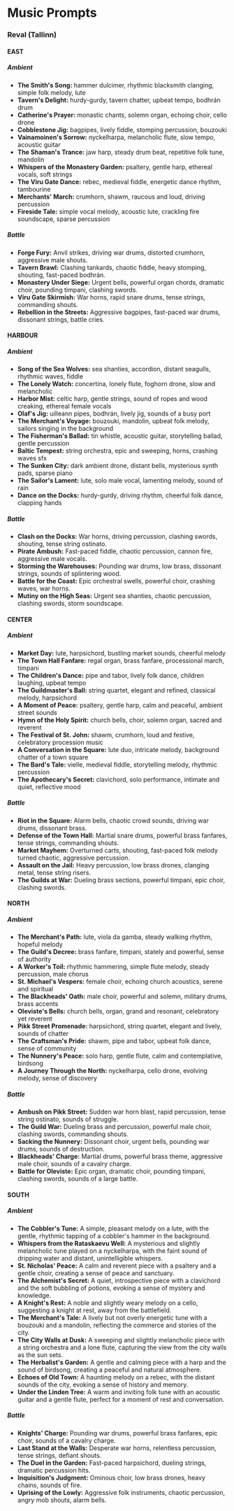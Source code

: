 # Music Prompts

### Reval (Tallinn)

#### EAST

##### Ambient
- **The Smith's Song:** hammer dulcimer, rhythmic blacksmith clanging, simple folk melody, lute
- **Tavern's Delight:** hurdy-gurdy, tavern chatter, upbeat tempo, bodhrán drum
- **Catherine's Prayer:** monastic chants, solemn organ, echoing choir, cello drone
- **Cobblestone Jig:** bagpipes, lively fiddle, stomping percussion, bouzouki
- **Vainamoinen's Sorrow:** nyckelharpa, melancholic flute, slow tempo, acoustic guitar
- **The Shaman's Trance:** jaw harp, steady drum beat, repetitive folk tune, mandolin
- **Whispers of the Monastery Garden:** psaltery, gentle harp, ethereal vocals, soft strings
- **The Viru Gate Dance:** rebec, medieval fiddle, energetic dance rhythm, tambourine
- **Merchants' March:** crumhorn, shawm, raucous and loud, driving percussion
- **Fireside Tale:** simple vocal melody, acoustic lute, crackling fire soundscape, sparse percussion

##### Battle
- **Forge Fury:** Anvil strikes, driving war drums, distorted crumhorn, aggressive male shouts.
- **Tavern Brawl:** Clashing tankards, chaotic fiddle, heavy stomping, shouting, fast-paced bodhrán.
- **Monastery Under Siege:** Urgent bells, powerful organ chords, dramatic choir, pounding timpani, clashing swords.
- **Viru Gate Skirmish:** War horns, rapid snare drums, tense strings, commanding shouts.
- **Rebellion in the Streets:** Aggressive bagpipes, fast-paced war drums, dissonant strings, battle cries.

#### HARBOUR

##### Ambient
- **Song of the Sea Wolves:** sea shanties, accordion, distant seagulls, rhythmic waves, fiddle
- **The Lonely Watch:** concertina, lonely flute, foghorn drone, slow and melancholic
- **Harbor Mist:** celtic harp, gentle strings, sound of ropes and wood creaking, ethereal female vocals
- **Olaf's Jig:** uilleann pipes, bodhrán, lively jig, sounds of a busy port
- **The Merchant's Voyage:** bouzouki, mandolin, upbeat folk melody, sailors singing in the background
- **The Fisherman's Ballad:** tin whistle, acoustic guitar, storytelling ballad, gentle percussion
- **Baltic Tempest:** string orchestra, epic and sweeping, horns, crashing waves sfx
- **The Sunken City:** dark ambient drone, distant bells, mysterious synth pads, sparse piano
- **The Sailor's Lament:** lute, solo male vocal, lamenting melody, sound of rain
- **Dance on the Docks:** hurdy-gurdy, driving rhythm, cheerful folk dance, clapping hands

##### Battle
- **Clash on the Docks:** War horns, driving percussion, clashing swords, shouting, tense string ostinato.
- **Pirate Ambush:** Fast-paced fiddle, chaotic percussion, cannon fire, aggressive male vocals.
- **Storming the Warehouses:** Pounding war drums, low brass, dissonant strings, sounds of splintering wood.
- **Battle for the Coast:** Epic orchestral swells, powerful choir, crashing waves, war horns.
- **Mutiny on the High Seas:** Urgent sea shanties, chaotic percussion, clashing swords, storm soundscape.

#### CENTER

##### Ambient
- **Market Day:** lute, harpsichord, bustling market sounds, cheerful melody
- **The Town Hall Fanfare:** regal organ, brass fanfare, processional march, timpani
- **The Children's Dance:** pipe and tabor, lively folk dance, children laughing, upbeat tempo
- **The Guildmaster's Ball:** string quartet, elegant and refined, classical melody, harpsichord
- **A Moment of Peace:** psaltery, gentle harp, calm and peaceful, ambient street sounds
- **Hymn of the Holy Spirit:** church bells, choir, solemn organ, sacred and reverent
- **The Festival of St. John:** shawm, crumhorn, loud and festive, celebratory procession music
- **A Conversation in the Square:** lute duo, intricate melody, background chatter of a town square
- **The Bard's Tale:** vielle, medieval fiddle, storytelling melody, rhythmic percussion
- **The Apothecary's Secret:** clavichord, solo performance, intimate and quiet, reflective mood

##### Battle
- **Riot in the Square:** Alarm bells, chaotic crowd sounds, driving war drums, dissonant brass.
- **Defense of the Town Hall:** Martial snare drums, powerful brass fanfares, tense strings, commanding shouts.
- **Market Mayhem:** Overturned carts, shouting, fast-paced folk melody turned chaotic, aggressive percussion.
- **Assault on the Jail:** Heavy percussion, low brass drones, clanging metal, tense string risers.
- **The Guilds at War:** Dueling brass sections, powerful timpani, epic choir, clashing swords.

#### NORTH

##### Ambient
- **The Merchant's Path:** lute, viola da gamba, steady walking rhythm, hopeful melody
- **The Guild's Decree:** brass fanfare, timpani, stately and powerful, sense of authority
- **A Worker's Toil:** rhythmic hammering, simple flute melody, steady percussion, male chorus
- **St. Michael's Vespers:** female choir, echoing church acoustics, serene and spiritual
- **The Blackheads' Oath:** male choir, powerful and solemn, military drums, brass accents
- **Oleviste's Bells:** church bells, organ, grand and resonant, celebratory yet reverent
- **Pikk Street Promenade:** harpsichord, string quartet, elegant and lively, sounds of chatter
- **The Craftsman's Pride:** shawm, pipe and tabor, upbeat folk dance, sense of community
- **The Nunnery's Peace:** solo harp, gentle flute, calm and contemplative, birdsong
- **A Journey Through the North:** nyckelharpa, cello drone, evolving melody, sense of discovery

##### Battle
- **Ambush on Pikk Street:** Sudden war horn blast, rapid percussion, tense string ostinato, sounds of struggle.
- **The Guild War:** Dueling brass and percussion, powerful male choir, clashing swords, commanding shouts.
- **Sacking the Nunnery:** Dissonant choir, urgent bells, pounding war drums, sounds of destruction.
- **Blackheads' Charge:** Martial drums, powerful brass theme, aggressive male choir, sounds of a cavalry charge.
- **Battle for Oleviste:** Epic organ, dramatic choir, pounding timpani, clashing swords, sounds of a large battle.

#### SOUTH

##### Ambient
- **The Cobbler's Tune:** A simple, pleasant melody on a lute, with the gentle, rhythmic tapping of a cobbler's hammer in the background.
- **Whispers from the Rataskaevu Well:** A mysterious and slightly melancholic tune played on a nyckelharpa, with the faint sound of dripping water and distant, unintelligible whispers.
- **St. Nicholas' Peace:** A calm and reverent piece with a psaltery and a gentle choir, creating a sense of peace and sanctuary.
- **The Alchemist's Secret:** A quiet, introspective piece with a clavichord and the soft bubbling of potions, evoking a sense of mystery and knowledge.
- **A Knight's Rest:** A noble and slightly weary melody on a cello, suggesting a knight at rest, away from the battlefield.
- **The Merchant's Tale:** A lively but not overly energetic tune with a bouzouki and a mandolin, reflecting the commerce and stories of the city.
- **The City Walls at Dusk:** A sweeping and slightly melancholic piece with a string orchestra and a lone flute, capturing the view from the city walls as the sun sets.
- **The Herbalist's Garden:** A gentle and calming piece with a harp and the sound of birdsong, creating a peaceful and natural atmosphere.
- **Echoes of Old Town:** A haunting melody on a rebec, with the distant sounds of the city, evoking a sense of history and memory.
- **Under the Linden Tree:** A warm and inviting folk tune with an acoustic guitar and a gentle flute, perfect for a moment of rest and conversation.

##### Battle
- **Knights' Charge:** Pounding war drums, powerful brass fanfares, epic choir, sounds of a cavalry charge.
- **Last Stand at the Walls:** Desperate war horns, relentless percussion, tense strings, defiant shouts.
- **The Duel in the Garden:** Fast-paced harpsichord, dueling strings, dramatic percussion hits.
- **Inquisition's Judgment:** Ominous choir, low brass drones, heavy chains, sounds of fire.
- **Uprising of the Lowly:** Aggressive folk instruments, chaotic percussion, angry mob shouts, alarm bells.
